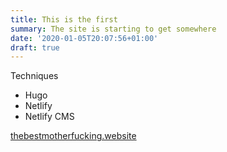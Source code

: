 ```yaml
---
title: This is the first
summary: The site is starting to get somewhere
date: '2020-01-05T20:07:56+01:00'
draft: true
---
```

Techniques

* Hugo
* Netlify
* Netlify CMS

[thebestmotherfucking.website](http://thebestmotherfucking.website)
